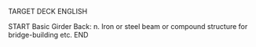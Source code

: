 TARGET DECK
ENGLISH

START
Basic
Girder
Back: n. Iron or steel beam or compound structure for bridge-building etc.
END
